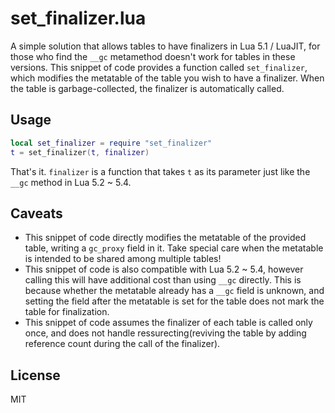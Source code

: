 # set_finalizer.lua

A simple solution that allows tables to have finalizers in Lua 5.1 / LuaJIT, for those who find the `__gc` metamethod doesn't work for tables in these versions.
This snippet of code provides a function called `set_finalizer`, which modifies the metatable of the table you wish to have a finalizer. When the table is garbage-collected, the finalizer is automatically called.

## Usage

```lua
local set_finalizer = require "set_finalizer"
t = set_finalizer(t, finalizer)
```

That's it. `finalizer` is a function that takes `t` as its parameter just like the `__gc` method in Lua 5.2 ~ 5.4.

## Caveats

- This snippet of code directly modifies the metatable of the provided table, writing a `gc_proxy` field in it. Take special care when the metatable is intended to be shared among multiple tables!
- This snippet of code is also compatible with Lua 5.2 ~ 5.4, however calling this will have additional cost than using `__gc` directly. This is because whether the metatable already has a `__gc` field is unknown, and setting the field after the metatable is set for the table does not mark the table for finalization.
- This snippet of code assumes the finalizer of each table is called only once, and does not handle ressurecting(reviving the table by adding reference count during the call of the finalizer).

## License

MIT
